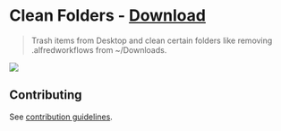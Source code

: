 # Clean Folders - [Download](https://github.com/nikitavoloboev/small-workflows/blob/master/clean-folders/Clean%20folders.alfredworkflow?raw=true)
> Trash items from Desktop and clean certain folders like removing .alfredworkflows from ~/Downloads.

![](https://i.imgur.com/W8WWcF6.png)

## Contributing
See [contribution guidelines](../CONTRIBUTING.md#readme).
